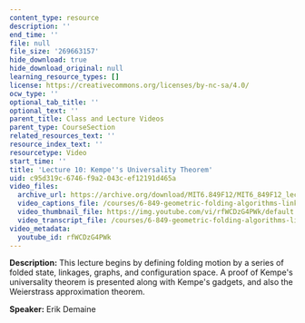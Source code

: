 ```yaml
---
content_type: resource
description: ''
end_time: ''
file: null
file_size: '269663157'
hide_download: true
hide_download_original: null
learning_resource_types: []
license: https://creativecommons.org/licenses/by-nc-sa/4.0/
ocw_type: ''
optional_tab_title: ''
optional_text: ''
parent_title: Class and Lecture Videos
parent_type: CourseSection
related_resources_text: ''
resource_index_text: ''
resourcetype: Video
start_time: ''
title: 'Lecture 10: Kempe''s Universality Theorem'
uid: c95d319c-6746-f9a2-043c-ef12191d465a
video_files:
  archive_url: https://archive.org/download/MIT6.849F12/MIT6_849F12_lec10_300k.mp4
  video_captions_file: /courses/6-849-geometric-folding-algorithms-linkages-origami-polyhedra-fall-2012/7eee8ca1932c512fb715238f8bf553cd_rfWCDzG4PWk.vtt
  video_thumbnail_file: https://img.youtube.com/vi/rfWCDzG4PWk/default.jpg
  video_transcript_file: /courses/6-849-geometric-folding-algorithms-linkages-origami-polyhedra-fall-2012/dc83ad9b4020b460d8eb51cdb1116a42_rfWCDzG4PWk.pdf
video_metadata:
  youtube_id: rfWCDzG4PWk
---
```


**Description:** This lecture begins by defining folding motion by a series of folded state, linkages, graphs, and configuration space. A proof of Kempe's universality theorem is presented along with Kempe's gadgets, and also the Weierstrass approximation theorem.

**Speaker:** Erik Demaine

